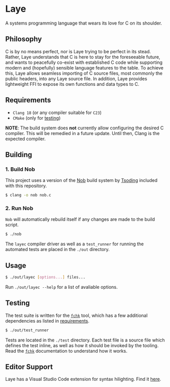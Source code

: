 # Laye
A systems programming language that wears its love for C on its shoulder.

## Philosophy
C is by no means perfect, nor is Laye trying to be perfect in its stead. Rather, Laye understands that C is here to stay for the foreseeable future, and wants to peacefully co-exist with established C code while supporting modern and (hopefully) sensible language features to the table. To achieve this, Laye allows seamless importing of C source files, most commonly the public headers, into any Laye source file. In addition, Laye provides lightweight FFI to expose its own functions and data types to C.

## Requirements
* `Clang 18` (or any compiler suitable for `C23`)
* `CMake` (only for [testing](#testing))

**NOTE**: The build system does **not** currently allow configuring the desired C compiler. This will be remedied in a future update. Until then, Clang is the expected compiler.

## Building
### 1. Build Nob
This project uses a version of the [Nob](https://github.com/tsoding/nobuild) build system by [Tsoding](https://github.com/tsoding) included with this repository.

```bash
$ clang -o nob nob.c
```

### 2. Run Nob
`Nob` will automatically rebuild itself if any changes are made to the build script.

```bash
$ ./nob
```

The `layec` compiler driver as well as a `test_runner` for running the automated tests are placed in the `./out` directory.

## Usage

```bash
$ ./out/layec [options...] files...
```

Run `./out/layec --help` for a list of avaliable options.

## Testing
The test suite is written for the [`fchk`](https://github.com/Sirraide/fchk) tool, which has a few additional dependencies as listed in [requirements](#requirements).

```bash
$ ./out/test_runner
```

Tests are located in the `./test` directory. Each test file is a source file which defines the test inline, as well as how it should be invoked by the tooling. Read the [`fchk`](https://github.com/Sirraide/fchk) documentation to understand how it works.

## Editor Support
Laye has a Visual Studio Code extension for syntax hilighting. Find it [here](https://github.com/laye-lang/laye-vscode).
